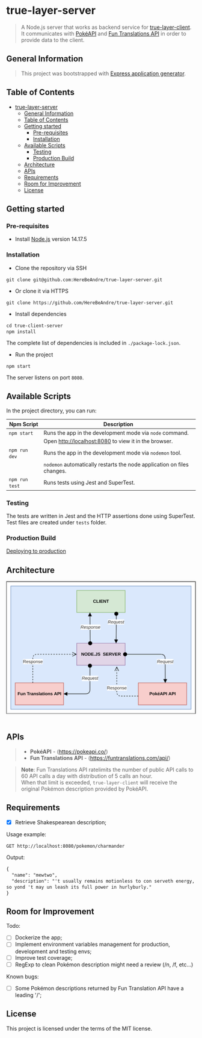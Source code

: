 # true-layer-server

> A Node.js server that works as backend service for [true-layer-client](https://github.com/HereBeAndre/true-layer-client).
> It communicates with [PokéAPI](https://pokeapi.co/) and [Fun Translations API](https://funtranslations.com/api/) in order to provide data to the client.

## General Information

> This project was bootstrapped with [Express application generator](https://expressjs.com/en/starter/generator.html).

## Table of Contents

- [true-layer-server](#true-layer-server)
  - [General Information](#general-information)
  - [Table of Contents](#table-of-contents)
  - [Getting started](#getting-started)
    - [Pre-requisites](#pre-requisites)
    - [Installation](#installation)
  - [Available Scripts](#available-scripts)
    - [Testing](#testing)
    - [Production Build](#production-build)
  - [Architecture](#architecture)
  - [APIs](#apis)
  - [Requirements](#requirements)
  - [Room for Improvement](#room-for-improvement)
  - [License](#license)

## Getting started

### Pre-requisites

- Install [Node.js](https://nodejs.org/en/) version 14.17.5

### Installation

- Clone the repository via SSH

```
git clone git@github.com:HereBeAndre/true-layer-server.git
```

- Or clone it via HTTPS

```
git clone https://github.com/HereBeAndre/true-layer-server.git
```

- Install dependencies

```
cd true-client-server
npm install
```

The complete list of dependencies is included in `./package-lock.json`.

- Run the project

```
npm start
```

The server listens on port `8080`.

## Available Scripts

In the project directory, you can run:

| Npm Script     | Description                                                                    |
| -------------- | ------------------------------------------------------------------------------ |
| `npm start`    | Runs the app in the development mode via `node` command.                       |
|                | Open [http://localhost:8080](http://localhost:8080) to view it in the browser. |
| `npm run dev`  | Runs the app in the development mode via `nodemon` tool.                       |
|                | `nodemon` automatically restarts the node application on files changes.        |
| `npm run test` | Runs tests using Jest and SuperTest.                                           |

### Testing

The tests are written in Jest and the HTTP assertions done using SuperTest.\
Test files are created under `tests` folder.

### Production Build

[Deploying to production](https://developer.mozilla.org/en-US/docs/Learn/Server-side/Express_Nodejs/deployment)

## Architecture

![Architecture](./public/assets/architecture.png)&nbsp;&nbsp;

## APIs

> - **PokéAPI** - (https://pokeapi.co/)
> - **Fun Translations API** - (https://funtranslations.com/api/)

> **Note**: Fun Translations API ratelimits the number of public API calls to 60 API calls a day with distribution of 5 calls an hour.\
> When that limit is exceeded, `true-layer-client` will receive the original Pokémon description provided by PokéAPI.

## Requirements

- [x] Retrieve Shakespearean description;

Usage example:

```
GET http://localhost:8080/pokemon/charmander
```

Output:

```
{
  "name": "mewtwo",
  "description": "'t usually remains motionless to con­ serveth energy, so yond 't may un­ leash its full power in hurlyburly."
}
```

## Room for Improvement

Todo:

- [ ] Dockerize the app;
- [ ] Implement environment variables management for production, development and testing envs;
- [ ] Improve test coverage;
- [ ] RegExp to clean Pokémon description might need a review (/n, /f, etc...)

Known bugs:

- [ ] Some Pokémon descriptions returned by Fun Translation API have a leading '/';

## License

This project is licensed under the terms of the MIT license.
